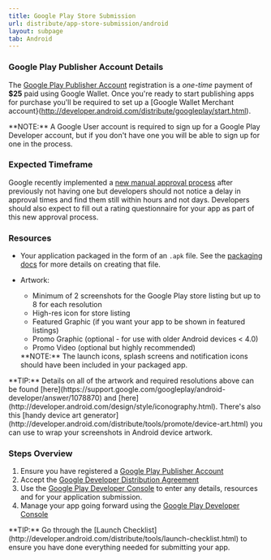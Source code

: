 ```yaml
---
title: Google Play Store Submission
url: distribute/app-store-submission/android
layout: subpage
tab: Android
---
```


### Google Play Publisher Account Details
The [Google Play Publisher Account](http://developer.android.com/distribute/googleplay/start.html) registration is a *one-time* payment of **$25** paid using Google Wallet. 
Once you're ready to start publishing apps for purchase you'll be required to set up a 
[Google Wallet Merchant account}(http://developer.android.com/distribute/googleplay/start.html).
 
<div class="alert--warning">**NOTE:** A Google User account is required to sign up for a Google Play Developer account, but if you don't have one you will be able to sign up for one in the process.</div>

### Expected Timeframe
Google recently implemented a [new manual approval process](http://android-developers.blogspot.com/2015/03/creating-better-user-experiences-on.html) after previously not having one but 
developers should not notice a delay in approval times and find them still within hours and 
 not days. Developers should also expect to fill out a rating questionnaire for your app as part of this new approval process.    


### Resources
- Your application packaged in the form of an `.apk` file. See the [packaging docs](distribute/packaging-provisioning/android) 
for more details on creating that file.
- Artwork:
  - Minimum of 2 screenshots for the Google Play store listing but up to 8 for each resolution
  - High-res icon for store listing
  - Featured Graphic (if you want your app to be shown in featured listings)
  - Promo Graphic (optional - for use with older Android devices &lt; 4.0)
  - Promo Video (optional but highly recommended) 
  
  <div class="alert--warning">**NOTE:** The launch icons, splash screens and notification icons should have been included in your packaged app. </div>
  
 <div class="alert--info">**TIP:** Details on all of the artwork and required resolutions above can be found [here](https://support.google.com/googleplay/android-developer/answer/1078870) and [here](http://developer.android.com/design/style/iconography.html). 
 There's also this [handy device art generator](http://developer.android.com/distribute/tools/promote/device-art.html) you can use to wrap your screenshots in Android device artwork.</div>


### Steps Overview
1. Ensure you have registered a [Google Play Publisher Account](http://developer.android.com/distribute/googleplay/start.html)
2. Accept the [Google Developer Distribution Agreement](https://play.google.com/about/developer-distribution-agreement.html)
3. Use the [Google Play Developer Console](http://developer.android.com/distribute/googleplay/developer-console.html) to enter any details, resources and for your application submission.
4. Manage your app going forward using the [Google Play Developer Console](http://developer.android.com/distribute/googleplay/developer-console.html)

<div class="alert--tip">**TIP:** Go through the [Launch Checklist](http://developer.android.com/distribute/tools/launch-checklist.html) to ensure you have done everything needed for submitting your app.</div>

